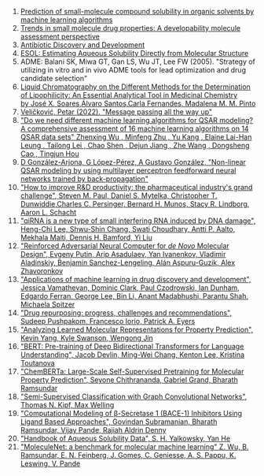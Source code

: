 1. [Prediction of small-molecule compound solubility in organic solvents by machine learning algorithms](https://link.springer.com/article/10.1186/s13321-021-00575-3)
2. [Trends in small molecule drug properties: A developability molecule assessment perspective ](https://www.sciencedirect.com/science/article/abs/pii/S1359644622003592)
3. [Antibiotic Discovery and Development](https://books.google.pl/books?hl=en&lr=&id=E6Dv5XsXU-IC&oi=fnd&pg=PR5&dq=Antibiotic+Discovery+and+Development&ots=DZsQFYp-Ph&sig=FiFiHGkDiqJfkQ9T48nLzVT8P3c&redir_esc=y#v=onepage&q&f=false)
4. [ESOL: Estimating Aqueous Solubility Directly from Molecular Structure](https://www.researchgate.net/publication/8551133_ESOL_Estimating_Aqueous_Solubility_Directly_from_Molecular_Structure#:~:text=The%20ESOL%20descriptor%20is%20primarily%20designed%20to,as%20the%20octanol/water%20logP%2C%20molecular%20weight%2C%20etc.&text=The%20importance%20of%20predicting%20the%20solubility%20of,General%20Solubility%20Equation%2014%20and%20Estimated%20SOLubility.)
5. ADME: Balani SK, Miwa GT, Gan LS, Wu JT, Lee FW (2005). "Strategy of utilizing in vitro and in vivo ADME tools for lead optimization and drug candidate selection"
6. [Liquid Chromatography on the Different Methods for the Determination of Lipophilicity: An Essential Analytical Tool in Medicinal Chemistry by José X. Soares,Álvaro Santos,Carla Fernandes, Madalena M. M. Pinto](https://www.mdpi.com/2227-9040/10/8/340)
7. [Veličković, Petar (2022). "Message passing all the way up"](https://arxiv.org/abs/2202.11097)
8. ["Do we need different machine learning algorithms for QSAR modeling? A comprehensive assessment of 16 machine learning algorithms on 14 QSAR data sets" Zhenxing Wu , Minfeng Zhu , Yu Kang , Elaine Lai-Han Leung , Tailong Lei , Chao Shen , Dejun Jiang , Zhe Wang , Dongsheng Cao , Tingjun Hou](https://academic.oup.com/bib/article/22/4/bbaa321/6032614)
9. [D González-Arjona, G López-Pérez, A Gustavo González, "Non-linear QSAR modeling by using multilayer perceptron feedforward neural networks trained by back-propagation"](https://www.sciencedirect.com/science/article/abs/pii/S0039914001005379)
10. ["How to improve R&D productivity: the pharmaceutical industry's grand challenge", Steven M. Paul, Daniel S. Mytelka, Christopher T. Dunwiddie,Charles C. Persinger, Bernard H. Munos, Stacy R. Lindborg, Aaron L. Schacht](https://www.nature.com/articles/nrd3078)
11. ["qiRNA is a new type of small interfering RNA induced by DNA damage", Heng-Chi Lee, Shwu-Shin Chang, Swati Choudhary, Antti P. Aalto, Mekhala Maiti, Dennis H. Bamford, Yi Liu](https://www.nature.com/articles/nature08041)
12. ["Reinforced Adversarial Neural Computer for _de Novo_ Molecular Design", Evgeny Putin, Arip Asadulaev, Yan Ivanenkov, Vladimir Aladinskiy, Benjamin Sanchez-Lengeling, Alán Aspuru-Guzik, Alex Zhavoronkov](https://pubs.acs.org/doi/10.1021/acs.jcim.7b00690)
13. ["Applications of machine learning in drug discovery and development", Jessica Vamathevan, Dominic Clark, Paul Czodrowski, Ian Dunham, Edgardo Ferran, George Lee, Bin Li, Anant Madabhushi, Parantu Shah, Michaela Spitzer](https://www.nature.com/articles/s41573-019-0024-5)
14. ["Drug repurposing: progress, challenges and recommendations", Sudeep Pushpakom, Francesco Iorio, Patrick A. Eyers](https://www.nature.com/articles/nrd.2018.168)
15. ["Analyzing Learned Molecular Representations for Property Prediction", Kevin Yang, Kyle Swanson, Wengong Jin](https://arxiv.org/abs/1904.01561)
16. ["BERT: Pre-training of Deep Bidirectional Transformers for Language Understanding", Jacob Devlin, Ming-Wei Chang, Kenton Lee, Kristina Toutanova](https://arxiv.org/abs/1810.04805)
17. ["ChemBERTa: Large-Scale Self-Supervised Pretraining for Molecular Property Prediction", Seyone Chithrananda, Gabriel Grand, Bharath Ramsundar](https://arxiv.org/abs/2010.09885)
18. ["Semi-Supervised Classification with Graph Convolutional Networks", Thomas N. Kipf, Max Welling](https://arxiv.org/abs/1609.02907)
19. ["Computational Modeling of β-Secretase 1 (BACE-1) Inhibitors Using Ligand Based Approaches", Govindan Subramanian, Bharath Ramsundar, Vijay Pande, Rajiah Aldrin Denny](https://pubs.acs.org/doi/10.1021/acs.jcim.6b00290)
20. ["Handbook of Aqueous Solubility Data", S. H. Yalkowsky, Yan He](http://ngc.digitallibrary.co.in/bitstream/123456789/2323/1/Handbook%20of%20Aqueous%20Solubility%20Data%202nd%20Ed.%20by%20Samuel%20H.%20Yalkowsky.pdf)
21. ["MoleculeNet: a benchmark for molecular machine learning" Z. Wu, B. Ramsundar, E. N. Feinberg, J. Gomes, C. Geniesse, A. S. Pappu, K. Leswing, V. Pande](https://pubs.rsc.org/en/content/articlehtml/2018/sc/c7sc02664a)